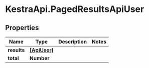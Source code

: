 # KestraApi.PagedResultsApiUser

## Properties

Name | Type | Description | Notes
------------ | ------------- | ------------- | -------------
**results** | [**[ApiUser]**](ApiUser.md) |  | 
**total** | **Number** |  | 


